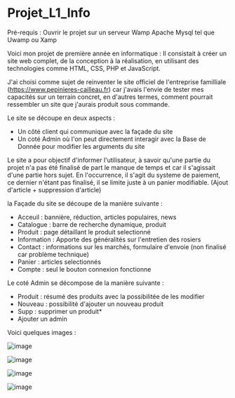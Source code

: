 # Projet_L1_Info
Pré-requis :
Ouvrir le projet sur un serveur Wamp Apache Mysql tel que Uwamp ou Xamp

Voici mon projet de première année en informatique : 
Il consistait à créer un site web complet, de la conception à la réalisation, en utilisant des technologies comme HTML, CSS, PHP et JavaScript.

J'ai choisi comme sujet de reinventer le site officiel de l'entreprise familliale (https://www.pepinieres-cailleau.fr) car j'avais
l'envie de tester mes capacités sur un terrain concret, en d'autres termes, comment pourrait ressembler un site que j'aurais produit
sous commande.

Le site se découpe en deux aspects :
- Un côté client qui communique avec la façade du site
- Un coté Admin où l'on peut directement interagir avec la Base de Donnée pour modifier les arguments du site

Le site a pour objectif d'informer l'utilisateur, à savoir qu'une partie du projet n'a pas été finalisé
de part le manque de temps et car il s'agissait d'une partie hors sujet. En l'occurrence, il s'agit du
systeme de paiement, ce dernier n'étant pas finalisé, il se limite juste à un panier modifiable. 
(Ajout d'article + suppression d'article)

la Façade du site se découpe de la manière suivante :
- Acceuil : bannière, réduction, articles populaires, news
- Catalogue : barre de recherche dynamique, produit
- Produit : page détaillant le produit selectionné
- Information : Apporte des généralités sur l'entretien des rosiers
- Contact : informations sur les marchés, formulaire d'envoie (non finalisé car problème technique)
- Panier : articles selectionnés
- Compte : seul le bouton connexion fonctionne

Le coté Admin se décompose de la manière suivante :
- Produit : résumé des produits avec la possibilitée de les modifier
- Nouveau : possibilité d'ajouter un nouveau produit
- Supp : supprimer un produit*
- Ajouter un admin

Voici quelques images :

![image](https://github.com/user-attachments/assets/33c89360-6feb-4e9f-8c21-f26d56b1f4d9)

![image](https://github.com/user-attachments/assets/ac47e262-ca78-4675-92b3-0261a7b815be)

![image](https://github.com/user-attachments/assets/c173ab5b-f0f4-4ccf-931e-162fa542742f)

![image](https://github.com/user-attachments/assets/cefff20a-1e8b-4155-b66a-a4640196a5d9)
